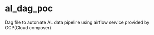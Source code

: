 # al_dag_poc
Dag file to automate AL data pipeline using airflow service provided by GCP(Cloud composer)
